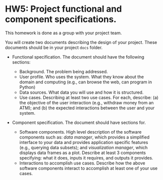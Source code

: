 # HW5: Project functional and component specifications.

This homework is done as a group with your project team.

You will create two documents describing the design of your project. These documents should be in your project ``docs`` folder.
- Functional specification. The document should have the following sections:
  - Background. The problem being addressed.
  - User profile. Who uses the system. What they know about the domain and computing (e.g., can browse the web, can program in Python)
  - Data sources. What data you will use and how it is structured.
  - Use cases. Describing at least two use cases. For each, describe: (a) the objective of the user interaction (e.g., withdraw money from an ATM); and (b) the expected interactions between the user and your system.
  
- Component specification. The document should have sections for.
  - Software components. High level description of the software components such as: *data manager*, which provides a simplified interface to your data and provides application specific features (e.g., querying data subsets); and *visualization manager*, which displays data frames as a plot. Describe at least 3 components specifying: what it does, inputs it requires, and outputs it provides.
  - Interactions to accomplish use cases. Describe how the above software components interact to accomplish at least one of your use cases.
